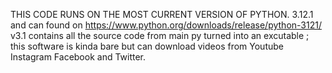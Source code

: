 THIS CODE RUNS ON THE MOST CURRENT VERSION OF PYTHON.  3.12.1 and can found on https://www.python.org/downloads/release/python-3121/                                                                  
                                    v3.1 contains all the source code from main py turned into an excutable ; this software is kinda bare but can download videos from Youtube Instagram Facebook and Twitter.
